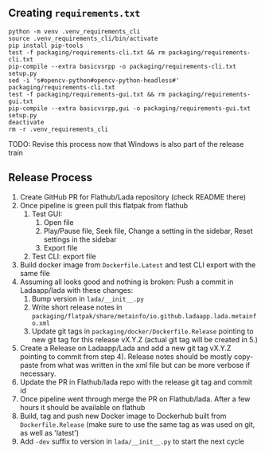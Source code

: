 ## Creating `requirements.txt`

```shell
python -m venv .venv_requirements_cli
source .venv_requirements_cli/bin/activate
pip install pip-tools
test -f packaging/requirements-cli.txt && rm packaging/requirements-cli.txt 
pip-compile --extra basicvsrpp -o packaging/requirements-cli.txt setup.py
sed -i 's#opencv-python#opencv-python-headless#' packaging/requirements-cli.txt
test -f packaging/requirements-gui.txt && rm packaging/requirements-gui.txt 
pip-compile --extra basicvsrpp,gui -o packaging/requirements-gui.txt setup.py
deactivate
rm -r .venv_requirements_cli
```

TODO: Revise this process now that Windows is also part of the release train

## Release Process
1. Create GitHub PR for Flathub/Lada repository (check README there)
2. Once pipeline is green pull this flatpak from flathub
   1. Test GUI: 
        1. Open file
        2. Play/Pause file, Seek file, Change a setting in the sidebar, Reset settings in the sidebar
        3. Export file
   2. Test CLI: export file
3. Build docker image from `Dockerfile.Latest` and test CLI export with the same file
4. Assuming all looks good and nothing is broken: Push a commit in Ladaapp/lada with these changes:
    1. Bump version in `lada/__init__.py`
    2. Write short release notes in `packaging/flatpak/share/metainfo/io.github.ladaapp.lada.metainfo.xml`
    3. Update git tags in `packaging/docker/Dockerfile.Release` pointing to new git tag for this release vX.Y.Z (actual git tag will be created in 5.)
5. Create a Release on Ladaapp/Lada and add a new git tag vX.Y.Z pointing to commit from step 4). Release notes should be mostly copy-paste from what was written in the xml file but can be more verbose if necessary.
6. Update the PR in Flathub/lada repo with the release git tag and commit id
7. Once pipeline went through merge the PR on Flathub/lada. After a few hours it should be available on flathub
8. Build, tag and push new Docker image to Dockerhub built from `Dockerfile.Release` (make sure to use the same tag as was used on git, as well as 'latest')
9. Add `-dev` suffix to version in `lada/__init__.py` to start the next cycle
